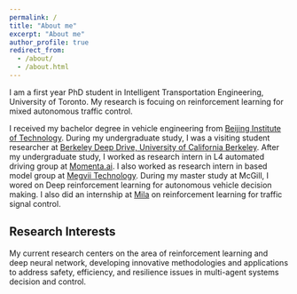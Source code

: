 ```yaml
---
permalink: /
title: "About me"
excerpt: "About me"
author_profile: true
redirect_from: 
  - /about/
  - /about.html
---
```


I am a first year PhD student in Intelligent Transportation Engineering, University of Toronto. My research is focuing on reinforcement learning for mixed autonomous traffic control.

I received my bachelor degree in vehicle engineering from [Beijing Institute of Technology](http://english.bit.edu.cn/). During my undergraduate study, I was a visiting student researcher at [Berkeley Deep Drive, University of California Berkeley](https://bdd-data.berkeley.edu/). After my undergraduate study, I worked as research intern in L4 automated driving group at [Momenta.ai](https://www.momenta.cn/en/). I also worked as research intern in based model group at [Megvii Technology](https://scholar.google.com/citations?user=yuB-cfoAAAAJ&hl=en). During my master study at McGill, I wored on Deep reinforcement learning for autonomous vehicle decision making. I also did an internship at [Mila](https://mila.quebec/en/) on reinforcement learning for traffic signal control. 


## Research Interests

My current research centers on the area of reinforcement learning and deep neural network, developing innovative methodologies and applications to address safety, efficiency, and resilience issues in multi-agent systems decision and control. 


